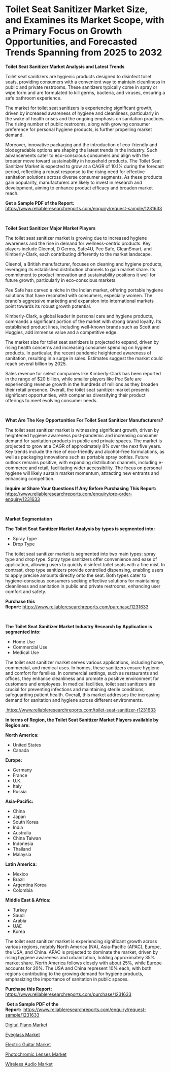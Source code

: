 <p><h1>Toilet Seat Sanitizer Market Size, and Examines its Market Scope, with a Primary Focus on Growth Opportunities, and Forecasted Trends Spanning from 2025 to 2032</h1></p><p><strong>Toilet Seat Sanitizer Market Analysis and Latest Trends</strong></p>
<p><p>Toilet seat sanitizers are hygienic products designed to disinfect toilet seats, providing consumers with a convenient way to maintain cleanliness in public and private restrooms. These sanitizers typically come in spray or wipe form and are formulated to kill germs, bacteria, and viruses, ensuring a safe bathroom experience. </p><p>The market for toilet seat sanitizers is experiencing significant growth, driven by increased awareness of hygiene and cleanliness, particularly in the wake of health crises and the ongoing emphasis on sanitation practices. The rising number of public restrooms, along with growing consumer preference for personal hygiene products, is further propelling market demand. </p><p>Moreover, innovative packaging and the introduction of eco-friendly and biodegradable options are shaping the latest trends in the industry. Such advancements cater to eco-conscious consumers and align with the broader move toward sustainability in household products. The Toilet Seat Sanitizer Market is expected to grow at a CAGR of 10.1% during the forecast period, reflecting a robust response to the rising need for effective sanitation solutions across diverse consumer segments. As these products gain popularity, manufacturers are likely to invest in research and development, aiming to enhance product efficacy and broaden market reach.</p></p>
<p><strong>Get a Sample PDF of the Report:&nbsp;</strong> <a href="https://www.reliableresearchreports.com/enquiry/request-sample/1231633?utm_campaign=28&utm_medium=2&utm_source=Github&utm_content=ia&utm_term=05042025&utm_id=toilet-seat-sanitizer">https://www.reliableresearchreports.com/enquiry/request-sample/1231633</a></p>
<p>&nbsp;</p>
<p><strong>Toilet Seat Sanitizer Major Market Players</strong></p>
<p><p>The toilet seat sanitizer market is growing due to increased hygiene awareness and the rise in demand for wellness-centric products. Key players include Cleenol, D Germs, Safe4U, Pee Safe, CleanSmart, and Kimberly-Clark, each contributing differently to the market landscape.</p><p>Cleenol, a British manufacturer, focuses on cleaning and hygiene products, leveraging its established distribution channels to gain market share. Its commitment to product innovation and sustainability positions it well for future growth, particularly in eco-conscious markets.</p><p>Pee Safe has carved a niche in the Indian market, offering portable hygiene solutions that have resonated with consumers, especially women. The brand's aggressive marketing and expansion into international markets point towards its robust growth potential. </p><p>Kimberly-Clark, a global leader in personal care and hygiene products, commands a significant portion of the market with strong brand loyalty. Its established product lines, including well-known brands such as Scott and Huggies, add immense value and a competitive edge.</p><p>The market size for toilet seat sanitizers is projected to expand, driven by rising health concerns and increasing consumer spending on hygiene products. In particular, the recent pandemic heightened awareness of sanitation, resulting in a surge in sales. Estimates suggest the market could reach several billion by 2025.</p><p>Sales revenue for select companies like Kimberly-Clark has been reported in the range of $20 billion, while smaller players like Pee Safe are experiencing revenue growth in the hundreds of millions as they broaden their retail presence. Overall, the toilet seat sanitizer market presents significant opportunities, with companies diversifying their product offerings to meet evolving consumer needs.</p></p>
<p>&nbsp;</p>
<p><strong>What Are The Key Opportunities For Toilet Seat Sanitizer Manufacturers?</strong></p>
<p><p>The toilet seat sanitizer market is witnessing significant growth, driven by heightened hygiene awareness post-pandemic and increasing consumer demand for sanitation products in public and private spaces. The market is projected to grow at a CAGR of approximately 8% over the next five years. Key trends include the rise of eco-friendly and alcohol-free formulations, as well as packaging innovations such as portable spray bottles. Future outlook remains positive, with expanding distribution channels, including e-commerce and retail, facilitating wider accessibility. The focus on personal hygiene will likely sustain market momentum, attracting new entrants and enhancing competition.</p></p>
<p><strong>Inquire or Share Your Questions If Any Before Purchasing This Report:</strong> <a href="https://www.reliableresearchreports.com/enquiry/pre-order-enquiry/1231633?utm_campaign=28&utm_medium=2&utm_source=Github&utm_content=ia&utm_term=05042025&utm_id=toilet-seat-sanitizer">https://www.reliableresearchreports.com/enquiry/pre-order-enquiry/1231633</a></p>
<p>&nbsp;</p>
<p><strong>Market Segmentation</strong></p>
<p><strong>The Toilet Seat Sanitizer Market Analysis by types is segmented into:</strong></p>
<p><ul><li>Spray Type</li><li>Drop Type</li></ul></p>
<p><p>The toilet seat sanitizer market is segmented into two main types: spray type and drop type. Spray type sanitizers offer convenience and ease of application, allowing users to quickly disinfect toilet seats with a fine mist. In contrast, drop type sanitizers provide controlled dispensing, enabling users to apply precise amounts directly onto the seat. Both types cater to hygiene-conscious consumers seeking effective solutions for maintaining cleanliness and sanitation in public and private restrooms, enhancing user comfort and safety.</p></p>
<p><strong>Purchase this Report:&nbsp;</strong><a href="https://www.reliableresearchreports.com/purchase/1231633?utm_campaign=28&utm_medium=2&utm_source=Github&utm_content=ia&utm_term=05042025&utm_id=toilet-seat-sanitizer">https://www.reliableresearchreports.com/purchase/1231633</a></p>
<p>&nbsp;</p>
<p><strong>The Toilet Seat Sanitizer Market Industry Research by Application is segmented into:</strong></p>
<p><ul><li>Home Use</li><li>Commercial Use</li><li>Medical Use</li></ul></p>
<p><p>The toilet seat sanitizer market serves various applications, including home, commercial, and medical uses. In homes, these sanitizers ensure hygiene and comfort for families. In commercial settings, such as restaurants and offices, they enhance cleanliness and promote a positive environment for customers and employees. In medical facilities, toilet seat sanitizers are crucial for preventing infections and maintaining sterile conditions, safeguarding patient health. Overall, this market addresses the increasing demand for sanitation and hygiene across different environments.</p></p>
<p><a href="https://www.reliableresearchreports.com/toilet-seat-sanitizer-r1231633?utm_campaign=28&utm_medium=2&utm_source=Github&utm_content=ia&utm_term=05042025&utm_id=toilet-seat-sanitizer">&nbsp;https://www.reliableresearchreports.com/toilet-seat-sanitizer-r1231633</a></p>
<p><strong>In terms of Region, the Toilet Seat Sanitizer Market Players available by Region are:</strong></p>
<p>
    <p> <strong> North America: </strong>
        <ul>
            <li>United States</li>
            <li>Canada</li>
        </ul>
        </p> 
    <p> <strong> Europe: </strong>
        <ul>
            <li>Germany</li>
            <li>France</li>
            <li>U.K.</li>
            <li>Italy</li>
            <li>Russia</li>
        </ul>
        </p> 
    <p> <strong> Asia-Pacific: </strong>
        <ul>
            <li>China</li>
            <li>Japan</li>
            <li>South Korea</li>
            <li>India</li>
            <li>Australia</li>
            <li>China Taiwan</li>
            <li>Indonesia</li>
            <li>Thailand</li>
            <li>Malaysia</li>
        </ul>
        </p> 
    <p> <strong> Latin America: </strong>
        <ul>
            <li>Mexico</li>
            <li>Brazil</li>
            <li>Argentina Korea</li>
            <li>Colombia</li>
        </ul>
        </p> 
    <p> <strong> Middle East & Africa: </strong>
        <ul>
            <li>Turkey</li>
            <li>Saudi</li>
            <li>Arabia</li>
            <li>UAE</li>
            <li>Korea</li>
        </ul>
    </p>
    </p>
<p><p>The toilet seat sanitizer market is experiencing significant growth across various regions, notably North America (NA), Asia-Pacific (APAC), Europe, the USA, and China. APAC is projected to dominate the market, driven by rising hygiene awareness and urbanization, holding approximately 35% market share. North America follows closely with about 25%, while Europe accounts for 20%. The USA and China represent 10% each, with both regions contributing to the growing demand for hygiene products, emphasizing the importance of sanitation in public spaces.</p></p>
<p><strong>Purchase this Report: </strong><a href="https://www.reliableresearchreports.com/purchase/1231633?utm_campaign=28&utm_medium=2&utm_source=Github&utm_content=ia&utm_term=05042025&utm_id=toilet-seat-sanitizer">https://www.reliableresearchreports.com/purchase/1231633</a></p>
<p>&nbsp;<strong>Get a Sample PDF of the Report:&nbsp;&nbsp;</strong><a href="https://www.reliableresearchreports.com/enquiry/request-sample/1231633?utm_campaign=28&utm_medium=2&utm_source=Github&utm_content=ia&utm_term=05042025&utm_id=toilet-seat-sanitizer">https://www.reliableresearchreports.com/enquiry/request-sample/1231633</a></p>
<p><strong></strong></p>
<p><p><a href="https://github.com/nwogudimouix/Market-Research-Report-List-1/blob/main/digital-piano-market.md?utm_campaign=28&utm_medium=2&utm_source=Github&utm_content=ia&utm_term=05042025&utm_id=toilet-seat-sanitizer">Digital Piano Market</a></p><p><a href="https://github.com/duzcupetriv/Market-Research-Report-List-1/blob/main/eyeglass-market.md?utm_campaign=28&utm_medium=2&utm_source=Github&utm_content=ia&utm_term=05042025&utm_id=toilet-seat-sanitizer">Eyeglass Market</a></p><p><a href="https://github.com/okornevonywx/Market-Research-Report-List-1/blob/main/electric-guitar-market.md?utm_campaign=28&utm_medium=2&utm_source=Github&utm_content=ia&utm_term=05042025&utm_id=toilet-seat-sanitizer">Electric Guitar Market</a></p><p><a href="https://github.com/hervedeidadw/Market-Research-Report-List-1/blob/main/photochromic-lenses-market.md?utm_campaign=28&utm_medium=2&utm_source=Github&utm_content=ia&utm_term=05042025&utm_id=toilet-seat-sanitizer">Photochromic Lenses Market</a></p><p><a href="https://github.com/abexjeliti/Market-Research-Report-List-1/blob/main/wireless-audio-market.md?utm_campaign=28&utm_medium=2&utm_source=Github&utm_content=ia&utm_term=05042025&utm_id=toilet-seat-sanitizer">Wireless Audio Market</a></p></p>